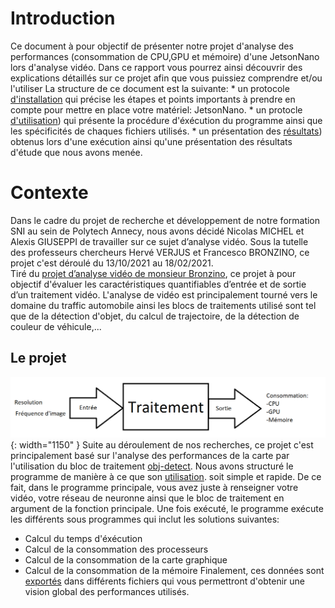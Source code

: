 ---
---
# Introduction
Ce document à pour objectif de présenter notre projet d'analyse des performances (consommation de CPU,GPU et mémoire) d'une JetsonNano lors d'analyse vidéo.
Dans ce rapport vous pourrez ainsi découvrir des explications détaillés sur ce projet afin que vous puissiez comprendre et/ou l'utiliser
La structure de ce document est la suivante:
    * un protocole [d'installation](http://127.0.0.1:4000/video_analyse_performance_report/Installation.html) qui précise les étapes et points importants à prendre en compte pour mettre en place votre matériel: JetsonNano.
    * un protocle [d'utilisation](http://127.0.0.1:4000/video_analyse_performance_report/Utilisation.html)) qui présente la procédure d'éxécution du programme ainsi que les spécificités de chaques fichiers utilisés.
    * un présentation des [résultats](http://127.0.0.1:4000/video_analyse_performance_report/Utilisation.html)) obtenus lors d'une exécution ainsi qu'une présentation des résultats d'étude que nous avons menée.

# Contexte
Dans le cadre du projet de recherche et développement de notre formation SNI au sein de Polytech Annecy, nous avons décidé Nicolas MICHEL et Alexis GIUSEPPI de travailler sur ce sujet d’analyse vidéo. Sous la tutelle des professeurs chercheurs Hervé VERJUS et Francesco BRONZINO, ce projet c'est déroulé du 13/10/2021 au 18/02/2021.  
Tiré du [projet d’analyse vidéo de monsieur Bronzino](https://github.com/USMB-NS/VideoAnalyticsRD), ce projet à pour objectif d'évaluer les caractéristiques quantifiables d’entrée et de sortie d’un traitement vidéo. L'analyse de vidéo est principalement tourné vers le domaine du traffic automobile ainsi les blocs de traitements utilisé sont tel que de la détection d'objet, du calcul de trajectoire, de la détection de couleur de véhicule,...

## Le projet
![alt](illustration1.png){: width="1150" }
Suite au déroulement de nos recherches, ce projet c'est principalement basé sur l'analyse des performances de la carte par l'utilisation du bloc de traitement [obj-detect](https://github.com/USMB-NS/VideoAnalyticsRD/blob/master/blocks/obj_detect.py). 
Nous avons structuré le programme de manière à ce que son [utilisation](http://127.0.0.1:4000/video_analyse_performance_report/Utilisation.html). soit simple et rapide. De ce fait, dans le programme principale, vous avez juste à renseigner votre vidéo, votre réseau de neuronne ainsi que le bloc de traitement en argument de la fonction principale. Une fois exécuté, le programme exécute les différents sous programmes qui inclut les solutions suivantes:
* Calcul du temps d'éxécution 
* Calcul de la consommation des processeurs
* Calcul de la consommation de la carte graphique
* Calcul de la consommation de la mémoire
Finalement, ces données sont [exportés](http://127.0.0.1:4000/video_analyse_performance_report/Utilisation.html) dans différents fichiers qui vous permettront d'obtenir une vision global des performances utilisés.


